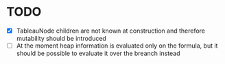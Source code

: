 # TODO

- [x] TableauNode children are not known at construction and therefore mutability should be introduced
- [ ] At the moment heap information is evaluated only on the formula, but it should be possible to evaluate it over the breanch instead